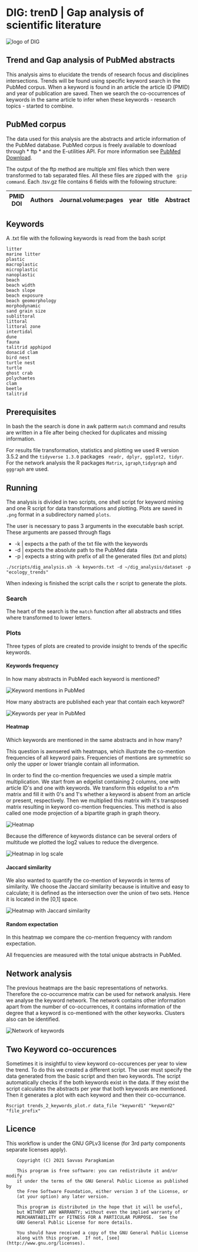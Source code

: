 # DIG: trenD | Gap analysis of scientific literature

![logo of DIG](DIG_trends_gaps_analysis.png)

## Trend and Gap analysis of PubMed abstracts

This analysis aims to elucidate the trends of research focus and disciplines intersections. Trends will be found using specific keyword search in the PubMed corpus. When a keyword is found in an article the article ID (PMID) and year of publication are saved. Then we search the co-occurrences of keywords in the same article to infer when these keywords - research topics - started to combine.

## PubMed corpus

The data used for this analysis are the abstracts and article information of the PubMed database. PubMed corpus is freely available to download through * ftp * and the E-utilities API. For more information see [PubMed Download](https://www.nlm.nih.gov/databases/download/pubmed_medline_documentation.html).

The output of the ftp method are multiple xml files which then were transformed to tab separated files. All these files are zipped with the ``` gzip command```. Each .tsv.gz file contains 6 fields with the following structure:

 | PMID DOI |  Authors | Journal.volume:pages  | year  | title | Abstract  |
 | --- | --- | --- | --- | --- | --- |

## Keywords

A .txt file with the following keywords is read from the bash script

```
litter
marine litter
plastic
macroplastic
microplastic
nanoplastic
beach
beach width
beach slope
beach exposure
beach geomorphology
morphodynamic
sand grain size
sublittoral
littoral
littoral zone
intertidal
dune
fauna
talitrid apphipod
donacid clam
bird nest
turtle nest
turtle
ghost crab
polychaetes
clam
beetle
talitrid
```

## Prerequisites

In bash the the search is done in awk patterm ```match``` command and results are written in a file after being checked for duplicates and missing information.

For results file transformation, statistics and plotting we used R version 3.5.2 and the ``` tidyverse 1.3.0 ``` packages ``` readr, dplyr, ggplot2, tidyr```. For the network analysis the R packages ```Matrix```, ```igraph```,```tidygraph``` and ```gggraph``` are used.

## Running

The analysis is divided in two scripts, one shell script for keyword mining and one R script for data transformations and plotting. Plots are saved in ```.png``` format in a subdirectory named ``` plots ```.

The user is necessary to pass 3 arguments in the executable bash script. These arguments are passed through flags

* -k |  expects a the path of the txt file with the keywords
* -d |  expects the absolute path to the PubMed data
* -p |  expects a string with prefix of all the generated files (txt and plots)


```
./scripts/dig_analysis.sh -k keywords.txt -d ~/dig_analysis/dataset -p "ecology_trends"

```

When indexing is finished the script calls the r script to generate the plots.

### Search

The heart of the search is the ```match``` function after all abstracts and titles where transformed to lower letters.

### Plots

Three types of plots are created to provide insight to trends of the specific keywords.

#### Keywords frequency

In how many abstracts in PubMed each keyword is mentioned?

![Keyword mentions in PubMed](demo/beach_litter_2021-04-28_16-49_pubmed_keyword_frequency.png)

How many abstracts are published each year that contain each keyword?

![Keywords per year in PubMed](demo/beach_litter_2021-04-28_16-49_pubmed_keyword_per_year_heatmap.png)

#### Heatmap

Which keywords are mentioned in the same abstracts and in how many?

This question is awnsered with heatmaps, which illustrate the co-mention frequencies of all keyword pairs. Frequencies of mentions are symmetric so only the upper or lower triangle contain all information.

In order to find the co-mention frequencies we used a simple matrix multiplication. We start from an edgelist containing 2 columns, one with article ID's and one with keywords. We transform this edgelist to a n*m matrix and fill it with 0's and 1's whether a keyword is absent from an article or present, respectively. Then we multiplied this matrix with it's transposed matrix resulting in keyword co-mention frequencies. This method is also called one mode projection of a bipartite graph in graph theory.


![Heatmap](demo/beach_litter_2021-04-28_16-49_pubmed_keyword_heatmap.png)

Because the difference of keywords distance can be several orders of multitude we plotted the log2 values to reduce the divergence.

![Heatmap in log scale](demo/beach_litter_2021-04-28_16-49_log_pubmed_keyword_heatmap.png)


#### Jaccard similarity

We also wanted to quantify the co-mention of keywords in terms of similarity. We choose the Jaccard similarity because is intuitive and easy to calculate; it is defined as the intersection over the union of two sets. Hence it is located in the [0,1] space.

![Heatmap with Jaccard similarity](demo/beach_litter_2021-04-28_16-49_pubmed_jaccard_heatmap.png)

#### Random expectation 

In this heatmap we compare the co-mention frequency with random expectation.

All frequencies are measured with the total unique abstracts in PubMed.

## Network analysis

The previous heatmaps are the basic representations of networks. Therefore the co-occurrence matrix can be used for network analysis. Here we analyse the keyword network. The network contains other information apart from the number of co-occurrences, it contains information of the degree that a keyword is co-mentioned with the other keyworks. Clusters also can be identified. 

![Network of keywords](demo/beach_litter_2021-04-28_16-49_pubmed_keyword_network.png)

## Two Keyword co-occurences

Sometimes it is insightful to view keyword co-occurences per year to view the trend. To do this we created a different script. The user must specify the data generated from the basic script and then two keywords. The script automatically checks if the both keywords exist in the data. If they exist the script calculates the abstracts per year that both keywords are mentioned. Then it generates a plot with each keyword and then their co-occurrance.

```
Rscript trends_2_keywords_plot.r data_file "keyword1" "keyword2" "file_prefix"

```
## Licence

This workflow is under the GNU GPLv3 license (for 3rd party components separate licenses apply).

```
    Copyright (C) 2021 Savvas Paragkamian

    This program is free software: you can redistribute it and/or modify
    it under the terms of the GNU General Public License as published by
    the Free Software Foundation, either version 3 of the License, or
    (at your option) any later version.

    This program is distributed in the hope that it will be useful,
    but WITHOUT ANY WARRANTY; without even the implied warranty of
    MERCHANTABILITY or FITNESS FOR A PARTICULAR PURPOSE.  See the
    GNU General Public License for more details.

    You should have received a copy of the GNU General Public License
    along with this program.  If not, [see](http://www.gnu.org/licenses).
```


